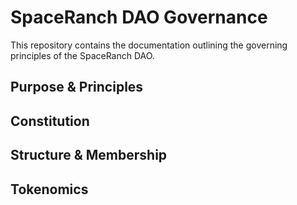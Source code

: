 # SpaceRanch DAO Governance

This repository contains the documentation outlining the governing principles of the SpaceRanch DAO. 

## Purpose & Principles

## Constitution

## Structure & Membership

## Tokenomics
